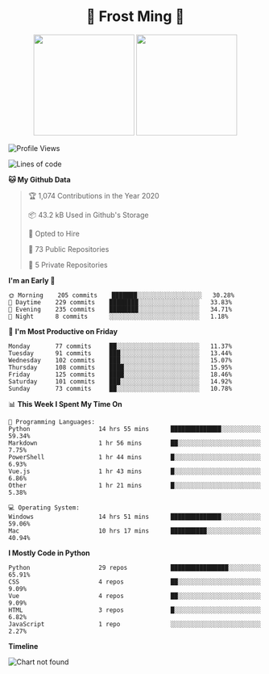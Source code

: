 <h1 align="center">🦄 Frost Ming 🐍</h1>

<p align="center">
  <img height="200" src="https://github-readme-stats.vercel.app/api?username=frostming&show_icons=true&theme=dracula&include_all_commits=true" />
  <img height="200" src="https://github-readme-stats.vercel.app/api/top-langs/?username=frostming&theme=dracula&show_icons=true" />
</p>

<!--START_SECTION:waka-->
![Profile Views](http://img.shields.io/badge/Profile%20Views-7-blue)

![Lines of code](https://img.shields.io/badge/From%20Hello%20World%20I%27ve%20Written-13.9%20million%20lines%20of%20code-blue)

**🐱 My Github Data** 

> 🏆 1,074 Contributions in the Year 2020
 > 
> 📦 43.2 kB Used in Github's Storage 
 > 
> 💼 Opted to Hire
 > 
> 📜 73 Public Repositories
 > 
> 🔑 5 Private Repositories 

**I'm an Early 🐤** 

```text
🌞 Morning    205 commits    ███████░░░░░░░░░░░░░░░░░░   30.28% 
🌆 Daytime    229 commits    ████████░░░░░░░░░░░░░░░░░   33.83% 
🌃 Evening    235 commits    ████████░░░░░░░░░░░░░░░░░   34.71% 
🌙 Night      8 commits      ░░░░░░░░░░░░░░░░░░░░░░░░░   1.18%

```
📅 **I'm Most Productive on Friday** 

```text
Monday       77 commits     ██░░░░░░░░░░░░░░░░░░░░░░░   11.37% 
Tuesday      91 commits     ███░░░░░░░░░░░░░░░░░░░░░░   13.44% 
Wednesday    102 commits    ███░░░░░░░░░░░░░░░░░░░░░░   15.07% 
Thursday     108 commits    ████░░░░░░░░░░░░░░░░░░░░░   15.95% 
Friday       125 commits    ████░░░░░░░░░░░░░░░░░░░░░   18.46% 
Saturday     101 commits    ███░░░░░░░░░░░░░░░░░░░░░░   14.92% 
Sunday       73 commits     ██░░░░░░░░░░░░░░░░░░░░░░░   10.78%

```


📊 **This Week I Spent My Time On** 

```text
💬 Programming Languages: 
Python                   14 hrs 55 mins      ██████████████░░░░░░░░░░░   59.34% 
Markdown                 1 hr 56 mins        ██░░░░░░░░░░░░░░░░░░░░░░░   7.75% 
PowerShell               1 hr 44 mins        █░░░░░░░░░░░░░░░░░░░░░░░░   6.93% 
Vue.js                   1 hr 43 mins        █░░░░░░░░░░░░░░░░░░░░░░░░   6.86% 
Other                    1 hr 21 mins        █░░░░░░░░░░░░░░░░░░░░░░░░   5.38%

💻 Operating System: 
Windows                  14 hrs 51 mins      ██████████████░░░░░░░░░░░   59.06% 
Mac                      10 hrs 17 mins      ██████████░░░░░░░░░░░░░░░   40.94%

```

**I Mostly Code in Python** 

```text
Python                   29 repos            ████████████████░░░░░░░░░   65.91% 
CSS                      4 repos             ██░░░░░░░░░░░░░░░░░░░░░░░   9.09% 
Vue                      4 repos             ██░░░░░░░░░░░░░░░░░░░░░░░   9.09% 
HTML                     3 repos             █░░░░░░░░░░░░░░░░░░░░░░░░   6.82% 
JavaScript               1 repo              ░░░░░░░░░░░░░░░░░░░░░░░░░   2.27%

```


**Timeline**

![Chart not found](https://github.com/frostming/frostming/blob/master/charts/bar_graph.png) 


<!--END_SECTION:waka-->
